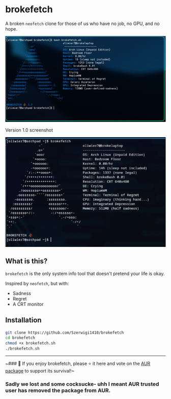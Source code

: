 # brokefetch

A broken `neofetch` clone for those of us who have no job, no GPU, and no hope.

![screenshot](screenshots/v1.7.png)

Version 1.0 screenshot

![screenshot](screenshots/screenshot.png)

## What is this?

`brokefetch` is the only system info tool that doesn't pretend your life is okay.

Inspired by `neofetch`, but with:
- Sadness
- Regret
- A CRT monitor

## Installation

```bash
git clone https://github.com/Szerwigi1410/brokefetch
cd brokefetch
chmod +x brokefetch.sh
./brokefetch.sh
```
---

~### 💖 If you enjoy brokefetch, please ⭐ it here and vote on the [AUR package](https://aur.archlinux.org/packages/brokefetch) to support its survival!~

### Sadly we lost and some cocksucke- uhh I meant AUR trusted user has removed the package from AUR.

